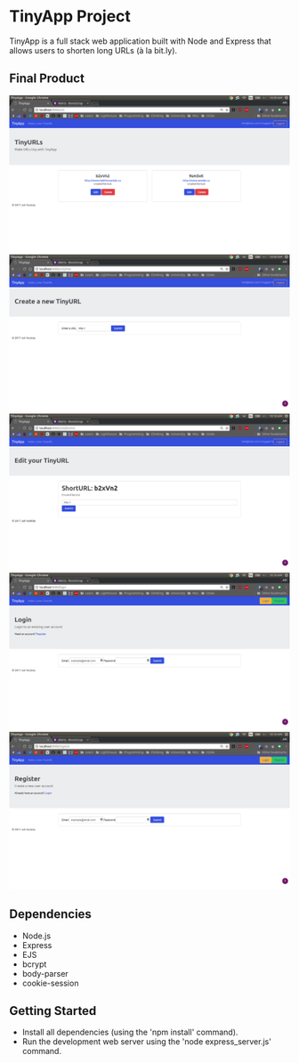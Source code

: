 # TinyApp Project

TinyApp is a full stack web application built with Node and Express that allows users to shorten long URLs (à la bit.ly).

## Final Product

!["User's TinyURL index"](https://github.com/JohYoshida/tiny-app/blob/master/docs/urls-logged-in.png?raw=true)
!["Create a new TinyURL"](https://github.com/JohYoshida/tiny-app/blob/master/docs/urls-new.png?raw=true)
!["Edit your TinyURL"](https://github.com/JohYoshida/tiny-app/blob/master/docs/urls-edit.png?raw=true)
!["Login to see your TinyURls or create a new one"](https://github.com/JohYoshida/tiny-app/blob/master/docs/login.png?raw=true)
!["Register now!"](https://github.com/JohYoshida/tiny-app/blob/master/docs/register.png?raw=true)

## Dependencies

- Node.js
- Express
- EJS
- bcrypt
- body-parser
- cookie-session

## Getting Started

- Install all dependencies (using the 'npm install' command).
- Run the development web server using the 'node express_server.js' command.
